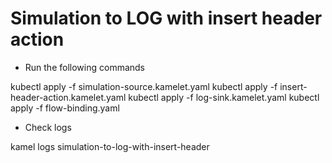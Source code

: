 # Simulation to LOG with insert header action

- Run the following commands

kubectl apply -f simulation-source.kamelet.yaml
kubectl apply -f insert-header-action.kamelet.yaml
kubectl apply -f log-sink.kamelet.yaml
kubectl apply -f flow-binding.yaml

- Check logs

kamel logs simulation-to-log-with-insert-header
